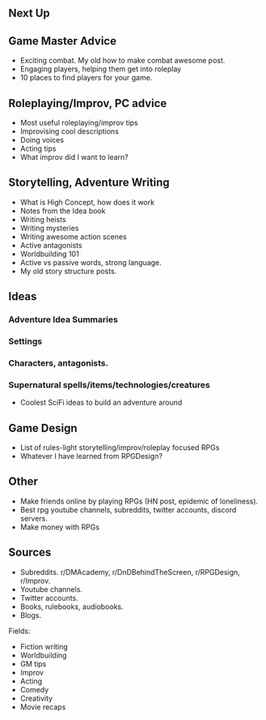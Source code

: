 


## Next Up


## Game Master Advice
- Exciting combat. My old how to make combat awesome post.
- Engaging players, helping them get into roleplay
- 10 places to find players for your game.

## Roleplaying/Improv, PC advice
- Most useful roleplaying/improv tips
- Improvising cool descriptions
- Doing voices
- Acting tips
- What improv did I want to learn?

## Storytelling, Adventure Writing
- What is High Concept, how does it work
- Notes from the Idea book
- Writing heists
- Writing mysteries
- Writing awesome action scenes
- Active antagonists
- Worldbuilding 101
- Active vs passive words, strong language.
- My old story structure posts.

## Ideas
### Adventure Idea Summaries
### Settings
### Characters, antagonists.

### Supernatural spells/items/technologies/creatures
- Coolest SciFi ideas to build an adventure around

## Game Design
- List of rules-light storytelling/improv/roleplay focused RPGs
- Whatever I have learned from RPGDesign?


## Other
- Make friends online by playing RPGs (HN post, epidemic of loneliness).
- Best rpg youtube channels, subreddits, twitter accounts, discord servers. 
- Make money with RPGs



## Sources
- Subreddits. r/DMAcademy, r/DnDBehindTheScreen, r/RPGDesign, r/Improv.
- Youtube channels.
- Twitter accounts. 
- Books, rulebooks, audiobooks.
- Blogs.

Fields:
- Fiction writing
- Worldbuilding
- GM tips
- Improv
- Acting
- Comedy
- Creativity
- Movie recaps